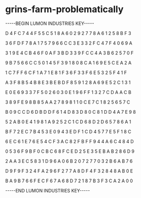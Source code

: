 # grins-farm-problematically

-----BEGIN LUMON INDUSTRIES KEY-----

D 4 F C 7 4 4 F 5 5 C 5 1 8 A 6 0 2 9 2 7 7 8 A 6 1 2 5 8 B F 3

3 6 F D F 7 8 A 1 7 5 7 9 6 6 C C 3 E 3 3 2 F C 4 7 F 4 0 6 9 A

3 1 9 E 4 C B 4 6 F 0 A F 3 B D 3 3 9 F C C 4 A 3 B 6 2 5 7 0 F

9 B 7 5 6 6 C C 5 0 1 4 5 F 3 9 1 8 0 8 C A 1 6 9 E 5 C E A 2 A

1 C 7 F F 6 C F 1 A 7 1 E 8 1 F 3 6 F 3 3 F 6 E 5 3 2 5 F 4 1 F

A 3 F 8 B 5 4 B 8 E 3 B E B D F 8 5 9 1 2 8 A 6 9 E 5 2 C 1 3 1

E 0 E 6 9 3 3 7 F 5 0 2 6 0 3 0 E 1 9 6 F F 1 3 2 7 C D A A C B

3 8 9 F E 9 8 B 8 5 A A 2 7 8 9 8 1 1 0 C E 7 C 1 8 2 5 6 5 7 C

B 0 9 C C D 6 D B D D F 6 1 4 D 8 3 D 8 0 C 8 1 D D 4 A 7 E 9 8

5 2 A B 0 E 4 1 9 8 1 A 9 2 5 2 C 1 C D 6 8 D 2 D 6 5 7 8 6 A 1

B F 7 2 E C 7 B 4 5 3 E 0 9 4 3 E D F 1 C D 4 5 7 7 E 5 F 1 8 C

6 E C 6 1 E 7 6 E 5 4 C F 3 A C 8 2 F B F F 9 4 4 A 6 C 4 8 4 D

0 5 3 6 F 9 B F 0 C B C 6 8 F C E D 2 5 E 3 5 E B A B 2 8 6 D 9

2 A A 3 E C 5 8 3 1 D 9 6 A 0 6 B 2 0 7 2 7 7 0 3 2 B 6 A B 7 6

D 9 F 9 F 3 2 4 F A 2 9 6 F 2 7 7 A 8 D F 4 F 3 2 8 4 8 A B 0 E

B A 9 B 7 6 6 F E C F 6 7 A 6 8 D 7 2 1 8 7 B 3 F 3 C A 2 A 0 0

-----END LUMON INDUSTRIES KEY-----
